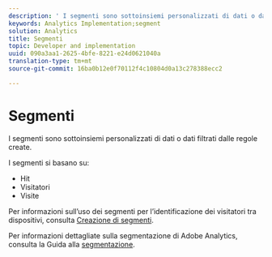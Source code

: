 ```yaml
---
description: ' I segmenti sono sottoinsiemi personalizzati di dati o dati filtrati dalle regole create.'
keywords: Analytics Implementation;segment
solution: Analytics
title: Segmenti
topic: Developer and implementation
uuid: 090a3aa1-2625-4bfe-8221-e24d0621040a
translation-type: tm+mt
source-git-commit: 16ba0b12e0f70112f4c10804d0a13c278388ecc2

---
```



# Segmenti

 I segmenti sono sottoinsiemi personalizzati di dati o dati filtrati dalle regole create.

I segmenti si basano su:

* Hit
* Visitatori
* Visite

Per informazioni sull’uso dei segmenti per l’identificazione dei visitatori tra dispositivi, consulta [Creazione di segmenti](/help/implement/js-implementation/xdevice-visid/segments.md).

Per informazioni dettagliate sulla segmentazione di Adobe Analytics, consulta la Guida alla [segmentazione](https://marketing.adobe.com/resources/help/en_US/analytics/segment/).
